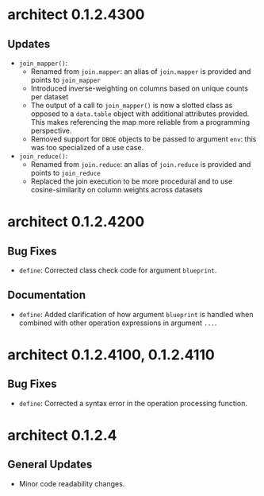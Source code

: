 # architect 0.1.2.4300

## Updates

- `join_mapper()`:
   - Renamed from `join.mapper`: an alias of `join.mapper` is provided and points to `join_mapper`
   - Introduced inverse-weighting on columns based on unique counts per dataset
   - The output of a call to `join_mapper()` is now a slotted class as opposed to a `data.table` object with additional attributes provided. This makes referencing the map more reliable from a programming perspective.
   - Removed support for `DBOE` objects to be passed to argument `env`: this was too specialized of a use case.
- `join_reduce()`:
   - Renamed from `join.reduce`: an alias of `join.reduce` is provided and points to `join_reduce`
   - Replaced the join execution to be more procedural and to use cosine-similarity on column weights across datasets
   
# architect 0.1.2.4200

## Bug Fixes

- `define`: Corrected class check code for argument `blueprint`.

## Documentation 

- `define`: Added clarification of how argument `blueprint` is handled when combined with other operation expressions in argument `...`.

# architect 0.1.2.4100, 0.1.2.4110

## Bug Fixes

- `define`: Corrected a syntax error in the operation processing function.

# architect 0.1.2.4

## General Updates

- Minor code readability changes.
